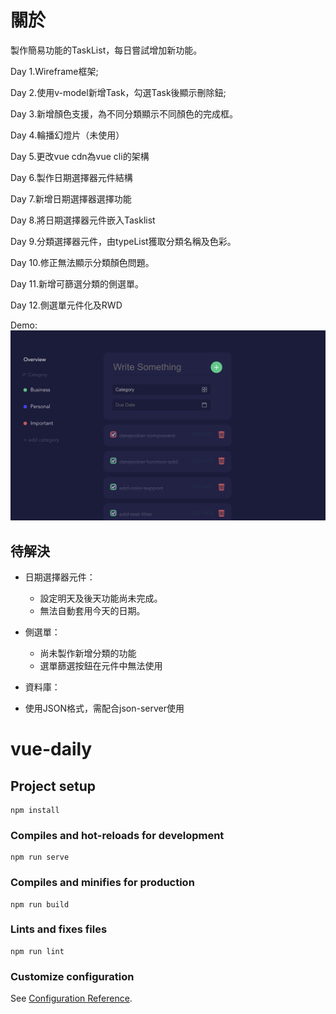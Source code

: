 # 關於

製作簡易功能的TaskList，每日嘗試增加新功能。

Day 1.Wireframe框架;

Day 2.使用v-model新增Task，勾選Task後顯示刪除鈕;

Day 3.新增顏色支援，為不同分類顯示不同顏色的完成框。

Day 4.輪播幻燈片（未使用）

Day 5.更改vue cdn為vue cli的架構

Day 6.製作日期選擇器元件結構

Day 7.新增日期選擇器選擇功能

Day 8.將日期選擇器元件嵌入Tasklist

Day 9.分類選擇器元件，由typeList獲取分類名稱及色彩。

Day 10.修正無法顯示分類顏色問題。

Day 11.新增可篩選分類的側選單。

Day 12.側選單元件化及RWD

Demo:
![image](https://github.com/TitanTsai/JS-Daily-Project/blob/d14309960cf74b49871fafca1fb5e6903f7c3e8c/%E6%88%AA%E5%9C%96%202021-04-29%20%E4%B8%8B%E5%8D%883.01.59.png)

## 待解決

* 日期選擇器元件：
  - 設定明天及後天功能尚未完成。
  - 無法自動套用今天的日期。

* 側選單：
  - 尚未製作新增分類的功能
  - 選單篩選按鈕在元件中無法使用

+ 資料庫：
- 使用JSON格式，需配合json-server使用


# vue-daily

## Project setup
```
npm install
```

### Compiles and hot-reloads for development
```
npm run serve
```

### Compiles and minifies for production
```
npm run build
```

### Lints and fixes files
```
npm run lint
```

### Customize configuration
See [Configuration Reference](https://cli.vuejs.org/config/).

